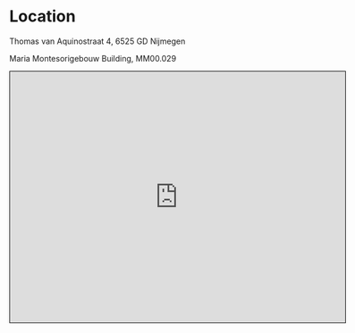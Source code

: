 
# Location
Thomas van Aquinostraat 4, 6525 GD Nijmegen

Maria Montesorigebouw Building, MM00.029

<iframe 
  width="600" 
  height="450"
  src="https://www.openstreetmap.org/export/embed.html bbox=5.860996842384339%2C51.81858219367807%2C5.863443017005921%2C51.81985553264311&amp;layer=mapnik" 
  style="border: 1px solid black">
</iframe>
